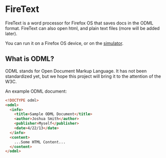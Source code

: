 FireText
========

FireText is a word processor for Firefox OS that saves docs in the ODML format.  FireText can also open html, and plain text files (more will be added later).

You can run it on a Firefox OS device, or on the <a href="https://addons.mozilla.org/en-US/firefox/addon/firefox-os-simulator/">simulator</a>.


## What is ODML?
ODML stands for Open Document Markup Language.  It has not been standardized yet, but we hope this project will bring it to the attention of the W3C.

An example ODML document:
```` HTML
<!DOCTYPE odml>
<odml>
  <info>
    <title>Sample ODML Document</title>
    <author>Joshua Smith</author>
    <publisher>Myself</publisher>
    <date>4/22/13</date>
  </info>
  <content>
    ...Some HTML Content...
  </content>
</odml>
````
